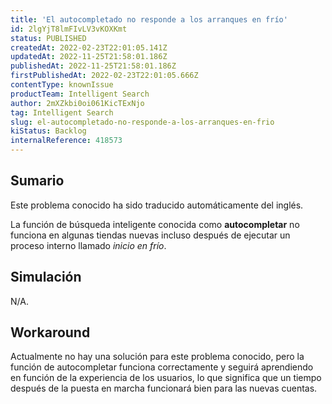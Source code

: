 ```yaml
---
title: 'El autocompletado no responde a los arranques en frío'
id: 2lgYjT8lmFIvLV3vKOXKmt
status: PUBLISHED
createdAt: 2022-02-23T22:01:05.141Z
updatedAt: 2022-11-25T21:58:01.186Z
publishedAt: 2022-11-25T21:58:01.186Z
firstPublishedAt: 2022-02-23T22:01:05.666Z
contentType: knownIssue
productTeam: Intelligent Search
author: 2mXZkbi0oi061KicTExNjo
tag: Intelligent Search
slug: el-autocompletado-no-responde-a-los-arranques-en-frio
kiStatus: Backlog
internalReference: 418573
---
```


## Sumario

<div class="alert alert-info">
  <p>Este problema conocido ha sido traducido automáticamente del inglés.</p>
</div>


La función de búsqueda inteligente conocida como **autocompletar** no funciona en algunas tiendas nuevas incluso después de ejecutar un proceso interno llamado _inicio en frío_.




## Simulación


N/A.



## Workaround


Actualmente no hay una solución para este problema conocido, pero la función de autocompletar funciona correctamente y seguirá aprendiendo en función de la experiencia de los usuarios, lo que significa que un tiempo después de la puesta en marcha funcionará bien para las nuevas cuentas.

